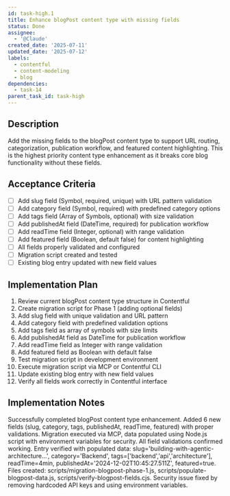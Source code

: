 ```yaml
---
id: task-high.1
title: Enhance blogPost content type with missing fields
status: Done
assignee:
  - '@Claude'
created_date: '2025-07-11'
updated_date: '2025-07-12'
labels:
  - contentful
  - content-modeling
  - blog
dependencies:
  - task-14
parent_task_id: task-high
---
```


## Description

Add the missing fields to the blogPost content type to support URL routing, categorization, publication workflow, and featured content highlighting. This is the highest priority content type enhancement as it breaks core blog functionality without these fields.

## Acceptance Criteria

- [ ] Add slug field (Symbol, required, unique) with URL pattern validation
- [ ] Add category field (Symbol, required) with predefined category options
- [ ] Add tags field (Array of Symbols, optional) with size validation
- [ ] Add publishedAt field (DateTime, required) for publication workflow
- [ ] Add readTime field (Integer, optional) with range validation
- [ ] Add featured field (Boolean, default false) for content highlighting
- [ ] All fields properly validated and configured
- [ ] Migration script created and tested
- [ ] Existing blog entry updated with new field values

## Implementation Plan

1. Review current blogPost content type structure in Contentful
2. Create migration script for Phase 1 (adding optional fields)
3. Add slug field with unique validation and URL pattern
4. Add category field with predefined validation options
5. Add tags field as array of symbols with size limits
6. Add publishedAt field as DateTime for publication workflow
7. Add readTime field as Integer with range validation
8. Add featured field as Boolean with default false
9. Test migration script in development environment
10. Execute migration script via MCP or Contentful CLI
11. Update existing blog entry with new field values
12. Verify all fields work correctly in Contentful interface

## Implementation Notes

Successfully completed blogPost content type enhancement. Added 6 new fields (slug, category, tags, publishedAt, readTime, featured) with proper validations. Migration executed via MCP, data populated using Node.js script with environment variables for security. All field validations confirmed working. Entry verified with populated data: slug='building-with-agentic-architecture...', category='Backend', tags=['backend','api','architecture'], readTime=4min, publishedAt='2024-12-02T10:45:27.511Z', featured=true. Files created: scripts/migration-blogpost-phase-1.js, scripts/populate-blogpost-data.js, scripts/verify-blogpost-fields.cjs. Security issue fixed by removing hardcoded API keys and using environment variables.
